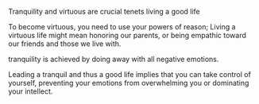 Tranquility and virtuous are crucial tenets living a good life 

To become virtuous, you need to use your powers of reason; Living a virtuous life might mean honoring our parents, or being empathic toward our friends and those we live with.

tranquility is achieved by doing away with all negative emotions. 

Leading a tranquil and thus a good life implies that you can take control of yourself, preventing your emotions from overwhelming you or dominating your intellect.